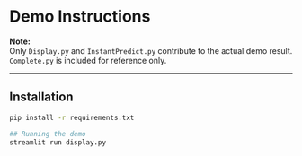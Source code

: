 # Demo Instructions

**Note:**  
Only `Display.py` and `InstantPredict.py` contribute to the actual demo result.  
`Complete.py` is included for reference only.

---

## Installation

```bash
pip install -r requirements.txt

## Running the demo
streamlit run display.py
